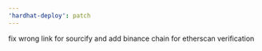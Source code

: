 ```yaml
---
'hardhat-deploy': patch
---
```


fix wrong link for sourcify and add binance chain for etherscan verification
